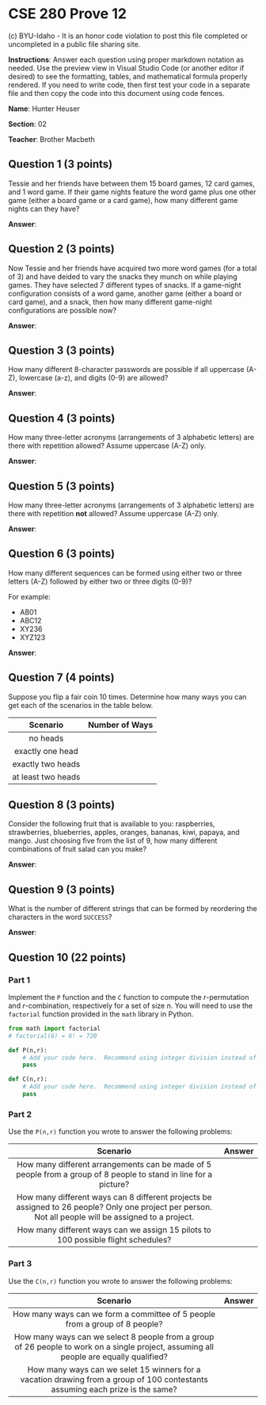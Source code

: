# CSE 280 Prove 12

(c) BYU-Idaho - It is an honor code violation to post this
file completed or uncompleted in a public file sharing site.

**Instructions**: Answer each question using proper markdown notation as needed.  Use the preview view in Visual Studio Code (or another editor if desired) to see the formatting, tables, and mathematical formula properly rendered.  If you need to write code, then first test your code in a separate file and then copy the code into this document using code fences. 

**Name**: Hunter Heuser

**Section**: 02

**Teacher**: Brother Macbeth

## Question 1 (3 points)

Tessie and her friends have between them 15 board games, 12 card games, and 1 word game.  If their game nights feature the word game plus one other game (either a board game or a card game), how many different game nights can they have?

**Answer**: 

## Question 2 (3 points)

Now Tessie and her friends have acquired two more word games (for a total of 3) and have deided to vary the snacks they munch on while playing games.  They have selected 7 different types of snacks.  If a game-night configuration consists of a word game, another game (either a board or card game), and a snack, then how many different game-night configurations are possible now?

**Answer**: 

## Question 3 (3 points)

How many different 8-character passwords are possible if all uppercase (A-Z), lowercase (a-z), and digits (0-9) are allowed?

**Answer**: 

## Question 4 (3 points)

How many three-letter acronyms (arrangements of 3 alphabetic letters) are there with repetition allowed?  Assume uppercase (A-Z) only.

**Answer**: 

## Question 5 (3 points)

How many three-letter acronyms (arrangements of 3 alphabetic letters) are there with repetition **not** allowed?  Assume uppercase (A-Z) only.

**Answer**: 

## Question 6 (3 points)

How many different sequences can be formed using either two or three letters (A-Z) followed by either two or three digits (0-9)?

For example:
* AB01
* ABC12
* XY236
* XYZ123

**Answer**: 

## Question 7 (4 points)

Suppose you flip a fair coin 10 times.  Determine how many ways you can get each of the scenarios in the table below.

|Scenario|Number of Ways|
|:-:|:-:|
|no heads||
|exactly one head||
|exactly two heads||
|at least two heads||

## Question 8 (3 points)

Consider the following fruit that is available to you: raspberries, strawberries, blueberries, apples, oranges, bananas, kiwi, papaya, and mango.  Just choosing five from the list of 9, how many different combinations of fruit salad can you make?

**Answer**: 

## Question 9 (3 points)

What is the number of different strings that can be formed by reordering the characters in the word `SUCCESS`?

**Answer**: 

## Question 10 (22 points)

### Part 1

Implement the `P` function and the `C` function to compute the $r$-permutation and $r$-combination, respectively for a set of size $n$.  You will need to use the `factorial` function provided in the `math` library in Python.

```python
from math import factorial
# factorial(6) = 6! = 720

def P(n,r):
    # Add your code here.  Recommend using integer division instead of regular division
    pass

def C(n,r):
    # Add your code here.  Recommend using integer division instead of regular division
    pass

```

### Part 2

Use the `P(n,r)` function you wrote to answer the following problems:

|Scenario|Answer|
|:-:|:-:|
|How many different arrangements can be made of 5 people from a group of 8 people to stand in line for a picture?||
|How many different ways can 8 different projects be assigned to 26 people?  Only one project per person.  Not all people will be assigned to a project.||
|How many different ways can we assign 15 pilots to 100 possible flight schedules?||

### Part 3

Use the `C(n,r)` function you wrote to answer the following problems:

|Scenario|Answer|
|:-:|:-:|
|How many ways can we form a committee of 5 people from a group of 8 people?||
|How many ways can we select 8 people from a group of 26 people to work on a single project, assuming all people are equally qualified?||
|How many ways can we selet 15 winners for a vacation drawing from a group of 100 contestants assuming each prize is the same?||


